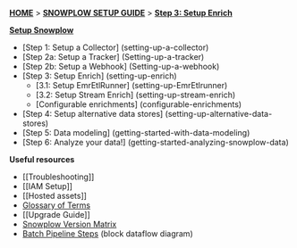 [**HOME**](Home) > [**SNOWPLOW SETUP GUIDE**](setting-up-snowplow) > [**Step 3: Setup Enrich**](Setting-up-enrich)

[**Setup Snowplow**](setting-up-snowplow)

- [Step 1: Setup a Collector] (setting-up-a-collector)
- [Step 2a: Setup a Tracker] (Setting-up-a-tracker)
- [Step 2b: Setup a Webhook] (Setting-up-a-webhook)
- [Step 3: Setup Enrich] (setting-up-enrich)
  - [3.1: Setup EmrEtlRunner] (setting-up-EmrEtlrunner)
  - [3.2: Setup Stream Enrich] (setting-up-stream-enrich)
  - [Configurable enrichments] (configurable-enrichments)
- [Step 4: Setup alternative data stores] (setting-up-alternative-data-stores)
- [Step 5: Data modeling] (getting-started-with-data-modeling)
- [Step 6: Analyze your data!] (getting-started-analyzing-snowplow-data)

**Useful resources**  

- [[Troubleshooting]]  
- [[IAM Setup]]    
- [[Hosted assets]]  
- [Glossary of Terms](Glossary)
- [[Upgrade Guide]]
- [Snowplow Version Matrix](Snowplow-version-matrix)
- [Batch Pipeline Steps](Batch-pipeline-steps) (block dataflow diagram)
